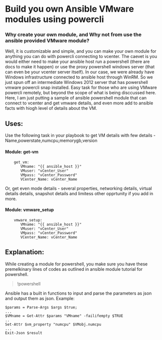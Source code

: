 # Build you own Ansible VMware modules using powercli
### Why create your own module, and Why not from use the ansible provided VMware module?
Well, it is customizable and simple, and you can make your own module for anything you can do with powercli connecting to vcenter. The caevet is you would either need to make your ansible host run a powershell (there are docs to make it happen) or use the proxy powershell windows server (that can even be your vcenter server itself). In our case, we were already have Windows infrastructure connected to ansible host through WinRM. So we just spun off an intermediate Windows 2012 server that has powershell vmware powercli snap installed. Easy task for those who are using VMware powercli remotely, but beyond the scope of what is being disccussed here.
Here, I am just putting a sample of ansible powershell module that can connect to vcenter and get vmware details, and even more add to ansible facts with hiogh level of details about the VM.

## Uses:
Use the following task in your playbook to get VM details with few details - Name,powerstate,numcpu,memorygb,version
#### Module: get-vm
```- name: get vm details
    get_vm:
       VMname: "{{ ansible_host }}"
       VMuser: "vCenter_User"
       VMpass: "vCenter_Password"
       VCenter_Name: vCenter_Name
 ```
 Or, get even mode details - several properties, networking details, virtual details details, snapshot details and limitess other opprtunity if you add in more.
 #### Module: vmware_setup
```- name: get vm details
    vmware_setup:
       VMname: "{{ ansible_host }}"
       VMuser: "vCenter_User"
       VMpass: "vCenter_Password"
       VCenter_Name: vCenter_Name
 ```
 ## Explanation:
 While creating a module for powershell, you make sure you have these premelkinary lines of codes as outlined in ansible module tutorial for powershell.
 > !powershell
 
 Ansible has a built in functions to input and parse the parameters as json and output them as json.
 Example:
 ```
 $params = Parse-Args $args $true;
 ...
 $VMname = Get-Attr $params "VMname" -failifempty $TRUE
 ..
 Set-Attr $vm_property "numcpu" $VMobj.numcpu
 ...
 Exit-Json $result
 ```
